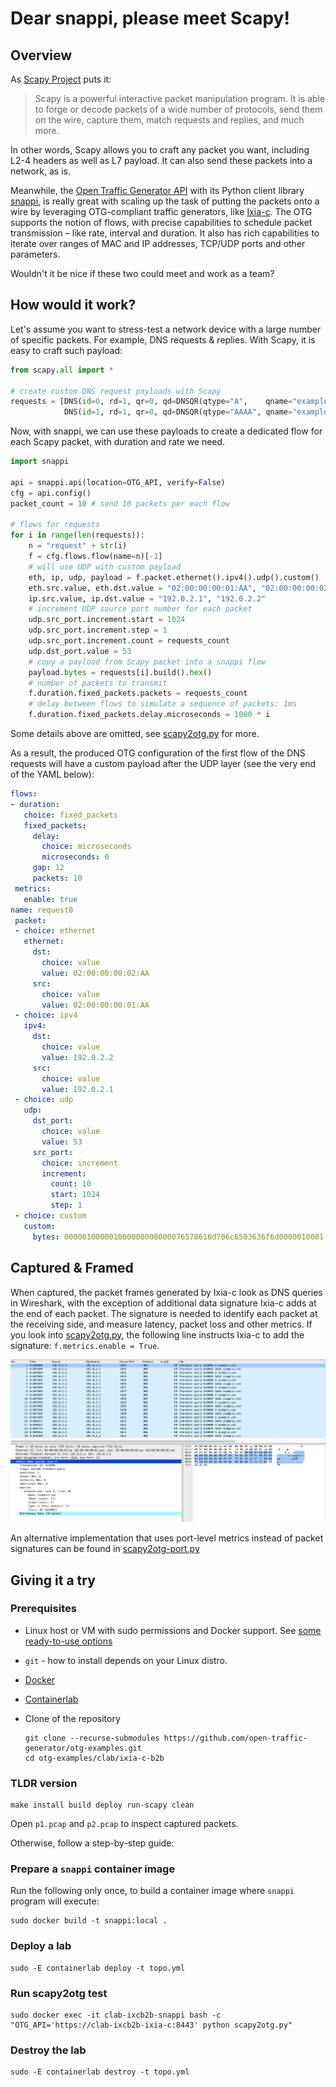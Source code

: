 # Dear snappi, please meet Scapy!

## Overview

As [Scapy Project](https://scapy.net/) puts it:

> Scapy is a powerful interactive packet manipulation program. It is able to forge or decode packets of a wide number of protocols, send them on the wire, capture them, match requests and replies, and much more.

In other words, Scapy allows you to craft any packet you want, including L2-4 headers as well as L7 payload. It can also send these packets into a network, as is.

Meanwhile, the [Open Traffic Generator API](https://otg.dev) with its Python client library [snappi](https://snappi.dev), is really great with scaling up the task of putting the packets onto a wire by leveraging OTG-compliant traffic generators, like [Ixia-c](https://ixia-c.dev). The OTG supports the notion of flows, with precise capabilities to schedule packet transmission – like rate, interval and duration. It also has rich capabilities to iterate over ranges of MAC and IP addresses, TCP/UDP ports and other parameters.

Wouldn't it be nice if these two could meet and work as a team?

## How would it work?

Let's assume you want to stress-test a network device with a large number of specific packets. For example, DNS requests & replies. With Scapy, it is easy to craft such payload:

```Python
from scapy.all import *

# create custom DNS request payloads with Scapy
requests = [DNS(id=0, rd=1, qr=0, qd=DNSQR(qtype="A",    qname="example.com")),
            DNS(id=1, rd=1, qr=0, qd=DNSQR(qtype="AAAA", qname="example.com"))]
```

Now, with snappi, we can use these payloads to create a dedicated flow for each Scapy packet, with duration and rate we need.

```Python
import snappi

api = snappi.api(location=OTG_API, verify=False)
cfg = api.config()
packet_count = 10 # send 10 packets per each flow

# flows for requests
for i in range(len(requests)): 
    n = "request" + str(i)
    f = cfg.flows.flow(name=n)[-1]
    # will use UDP with custom payload
    eth, ip, udp, payload = f.packet.ethernet().ipv4().udp().custom()
    eth.src.value, eth.dst.value = "02:00:00:00:01:AA", "02:00:00:00:02:AA"
    ip.src.value, ip.dst.value = "192.0.2.1", "192.0.2.2"
    # increment UDP source port number for each packet
    udp.src_port.increment.start = 1024
    udp.src_port.increment.step = 1
    udp.src_port.increment.count = requests_count
    udp.dst_port.value = 53
    # copy a payload from Scapy packet into a snappi flow
    payload.bytes = requests[i].build().hex() 
    # number of packets to transmit
    f.duration.fixed_packets.packets = requests_count
    # delay between flows to simulate a sequence of packets: 1ms
    f.duration.fixed_packets.delay.microseconds = 1000 * i
```

 Some details above are omitted, see [scapy2otg.py](scapy2otg.py) for more.

 As a result, the produced OTG configuration of the first flow of the DNS requests will have a custom payload after the UDP layer (see the very end of the YAML below):

 ```Yaml
flows:
- duration:
    choice: fixed_packets
    fixed_packets:
      delay:
        choice: microseconds
        microseconds: 0
      gap: 12
      packets: 10
  metrics:
    enable: true
name: request0
  packet:
  - choice: ethernet
    ethernet:
      dst:
        choice: value
        value: 02:00:00:00:02:AA
      src:
        choice: value
        value: 02:00:00:00:01:AA
  - choice: ipv4
    ipv4:
      dst:
        choice: value
        value: 192.0.2.2
      src:
        choice: value
        value: 192.0.2.1
  - choice: udp
    udp:
      dst_port:
        choice: value
        value: 53
      src_port:
        choice: increment
        increment:
          count: 10
          start: 1024
          step: 1
  - choice: custom
    custom:
      bytes: 000001000001000000000000076578616d706c6503636f6d0000010001
```

## Captured & Framed

When captured, the packet frames generated by Ixia-c look as DNS queries in Wireshark, with the exception of additional data signature Ixia-c adds at the end of each packet. The signature is needed to identify each packet at the receiving side, and measure latency, packet loss and other metrics. If you look into [scapy2otg.py](scapy2otg.py), the following line instructs Ixia-c to add the signature: `f.metrics.enable = True`.

![DNS Requests Capture](p2_pcap.png)

An alternative implementation that uses port-level metrics instead of packet signatures can be found in [scapy2otg-port.py](scapy2otg-port.py)

## Giving it a try

### Prerequisites

* Linux host or VM with sudo permissions and Docker support. See [some ready-to-use options](README.md#options-for-linux-vm-deployment-for-containerlab)
* `git` - how to install depends on your Linux distro.
* [Docker](https://docs.docker.com/engine/install/)
* [Containerlab](https://containerlab.dev/install/)
* Clone of the repository

    ```Shell
    git clone --recurse-submodules https://github.com/open-traffic-generator/otg-examples.git
    cd otg-examples/clab/ixia-c-b2b
    ```
### TLDR version

```Shell
make install build deploy run-scapy clean
```

Open `p1.pcap` and `p2.pcap` to inspect captured packets.

Otherwise, follow a step-by-step guide:

### Prepare a `snappi` container image

Run the following only once, to build a container image where `snappi` program will execute:

```Shell
sudo docker build -t snappi:local .
```

### Deploy a lab

```Shell
sudo -E containerlab deploy -t topo.yml
```

### Run scapy2otg test

```Shell
sudo docker exec -it clab-ixcb2b-snappi bash -c "OTG_API='https://clab-ixcb2b-ixia-c:8443' python scapy2otg.py"
```

### Destroy the lab

```Shell
sudo -E containerlab destroy -t topo.yml
```

